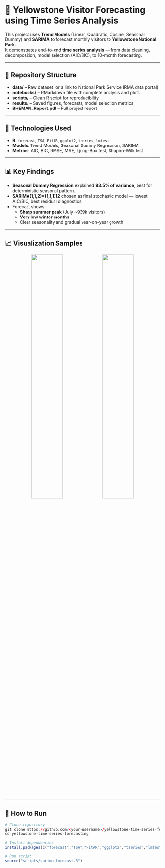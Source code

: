 # 🌲 Yellowstone Visitor Forecasting using Time Series Analysis

This project uses **Trend Models** (Linear, Quadratic, Cosine, Seasonal Dummy) and **SARIMA** to forecast monthly visitors to **Yellowstone National Park**.  
It demonstrates end-to-end **time series analysis** — from data cleaning, decomposition, model selection (AIC/BIC), to 10-month forecasting.

---

## 📂 Repository Structure
- **data/** – Raw dataset (or a link to National Park Service IRMA data portal)
- **notebooks/** – RMarkdown file with complete analysis and plots
- **scripts/** – Clean R script for reproducibility
- **results/** – Saved figures, forecasts, model selection metrics
- **BHEMAN_Report.pdf** – Full project report

---

## 🔧 Technologies Used
- **R**: `forecast`, `TSA`, `FitAR`, `ggplot2`, `tseries`, `lmtest`
- **Models**: Trend Models, Seasonal Dummy Regression, SARIMA
- **Metrics**: AIC, BIC, RMSE, MAE, Ljung-Box test, Shapiro-Wilk test

---

## 📊 Key Findings
- **Seasonal Dummy Regression** explained **93.5% of variance**, best for deterministic seasonal pattern.
- **SARIMA(1,1,2)×(1,1,1)12** chosen as final stochastic model — lowest AIC/BIC, best residual diagnostics.
- Forecast shows:
  - **Sharp summer peak** (July ~939k visitors)
  - **Very low winter months**
  - Clear seasonality and gradual year-on-year growth

---

## 📈 Visualization Samples
<p align="center">
  <img src="results/figures/seasonal_model_fit.png" width="45%">
  <img src="results/figures/sarima_forecast.png" width="45%">
</p>

---

## 🚀 How to Run
```r
# Clone repository
git clone https://github.com/<your-username>/yellowstone-time-series-forecasting.git
cd yellowstone-time-series-forecasting

# Install dependencies
install.packages(c("forecast","TSA","FitAR","ggplot2","tseries","lmtest"))

# Run script
source("scripts/sarima_forecast.R")
